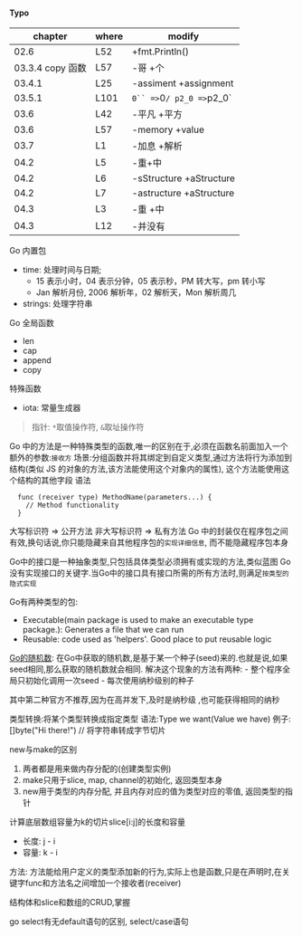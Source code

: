 #### Typo

| chapter          | where | modify                      |
| ---------------- | ----- | --------------------------- |
| 02.6             | L52   | +fmt.Println()              |
| 03.3.4 copy 函数 | L57   | -哥 +个                     |
| 03.4.1           | L25   | -assiment +assignment       |
| 03.5.1           | L101  | ` 0`` => `0`/ p2_0 =>`p2_0` |
| 03.6             | L42   | -平凡 +平方                 |
| 03.6             | L57   | -memory +value              |
| 03.7             | L1    | -加息 +解析                 |
| 04.2             | L5    | -重+中                      |
| 04.2             | L6    | -sStructure +aStructure     |
| 04.2             | L7    | -astructure +aStructure     |
| 04.3             | L3    | -重 +中                     |
| 04.3             | L12   | -并没有                     |

Go 内置包

- time: 处理时间与日期;
  - 15 表示小时，04 表示分钟，05 表示秒，PM 转大写，pm 转小写
  - Jan 解析月份, 2006 解析年，02 解析天，Mon 解析周几
- strings: 处理字符串

Go 全局函数

- len
- cap
- append
- copy

特殊函数

- iota: 常量生成器

> 指针: `*`取值操作符, `&`取址操作符

Go 中的方法是一种特殊类型的函数,唯一的区别在于,必须在函数名前面加入一个额外的参数:`接收方`
场景:分组函数并将其绑定到自定义类型,通过方法将行为添加到结构(类似 JS 的对象的方法,该方法能使用这个对象内的属性), 这个方法能使用这个结构的其他字段
语法

```golang
  func (receiver type) MethodName(parameters...) {
    // Method functionality
  }
```

大写标识符 => 公开方法
非大写标识符 => 私有方法
Go 中的封装仅在程序包之间有效,换句话说,你只能隐藏来自其他程序包的`实现详细信息`, 而不能隐藏程序包本身

Go中的接口是一种抽象类型,只包括具体类型必须拥有或实现的方法,类似蓝图
Go没有实现接口的关键字.当Go中的接口具有接口所需的所有方法时,则满足`按类型的隐式实现`

Go有两种类型的包: 
 - Executable(main package is used to make an executable type package.): Generates a file that we can run
 - Reusable: code used as 'helpers'. Good place to put reusable logic


[Go的随机数](https://juejin.cn/post/6844903959065264141):
  在Go中获取的随机数,是基于某一个种子(seed)来的.也就是说,如果seed相同,那么获取的随机数就会相同. 解决这个现象的方法有两种:
    - 整个程序全局只初始化调用一次seed
    - 每次使用纳秒级别的种子

  其中第二种官方不推荐,因为在高并发下,及时是纳秒级 ,也可能获得相同的纳秒

类型转换:将某个类型转换成指定类型
语法:Type we want(Value we have)
例子: []byte("Hi there!") // 将字符串转成字节切片


new与make的区别
1. 两者都是用来做内存分配的(创建类型实例)
2. make只用于slice, map, channel的初始化, 返回类型本身
3. new用于类型的内存分配, 并且内存对应的值为类型对应的零值, 返回类型的指针

计算底层数组容量为k的切片slice[i:j]的长度和容量
- 长度: j - i
- 容量: k - i

方法: 方法能给用户定义的类型添加新的行为,实际上也是函数,只是在声明时,在关键字func和方法名之间增加一个接收者(receiver)

结构体和slice和数组的CRUD,掌握


go select有无default语句的区别, select/case语句